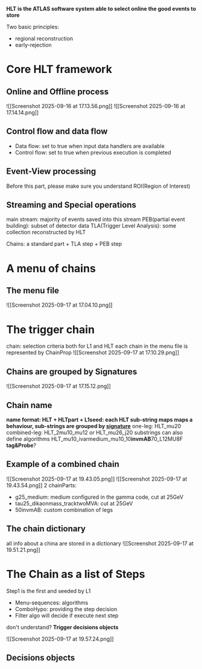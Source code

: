 **HLT is the ATLAS software system able to select online the good events to store**

Two basic principles:
- regional reconstruction
- early-rejection

# Core HLT framework
## Online and Offline process
![[Screenshot 2025-09-16 at 17.13.56.png]]
![[Screenshot 2025-09-16 at 17.14.14.png]]

## Control flow and data flow
- Data flow: set to true when input data handlers are available
- Control flow: set to true when previous execution is completed

## Event-View processing

Before this part, please make sure you understand ROI(Region of Interest)

## Streaming and Special operations
main stream: majority of events saved into this stream
PEB(partial event building): subset of detector data
TLA(Trigger Level Analysis): some collection reconstructed by HLT

Chains: a standard part + TLA step + PEB step

# A menu of chains
## The menu file
![[Screenshot 2025-09-17 at 17.04.10.png]]
# The trigger chain
chain: selection criteria both for L1 and HLT
each chain in the menu file is represented by ChainProp
![[Screenshot 2025-09-17 at 17.10.29.png]]

## Chains are grouped by Signatures
![[Screenshot 2025-09-17 at 17.15.12.png]]

## Chain name
**name format: HLT + HLTpart + L1seed: each HLT sub-string maps maps a behaviour, sub-strings are grouped by [signature](https://acode-browser1.usatlas.bnl.gov/lxr/source/athena/Trigger/TriggerCommon/TriggerMenuMT/python/HLT/Menu/SignatureDicts.py)** 
one-leg: HLT_mu20
combined-leg: HLT_2mu10_mu12 or HLT_mu26_j20
substrings can also define algorithms 
HLT_mu10_ivarmedium_mu10_10**invmAB**70_L12MU8F
**tag&Probe**?

## Example of a combined chain
![[Screenshot 2025-09-17 at 19.43.05.png]]
![[Screenshot 2025-09-17 at 19.43.54.png]]
2 chainParts:
- g25_medium: medium configured in the gamma code, cut at 25GeV
- tau25_dikaonmass_tracktwoMVA: cut at 25GeV
- 50invmAB: custom combination of legs

## The chain dictionary

all info about a china are stored in a dictionary
![[Screenshot 2025-09-17 at 19.51.21.png]]


# The Chain as a list of Steps
Step1 is the first and seeded by L1
- Menu-sequences: algorithms
- ComboHypo: providing the step decision
- Filter algo will decide if execute next step

don't understand? **Trigger decisions objects**

![[Screenshot 2025-09-17 at 19.57.24.png]]

## Decisions objects